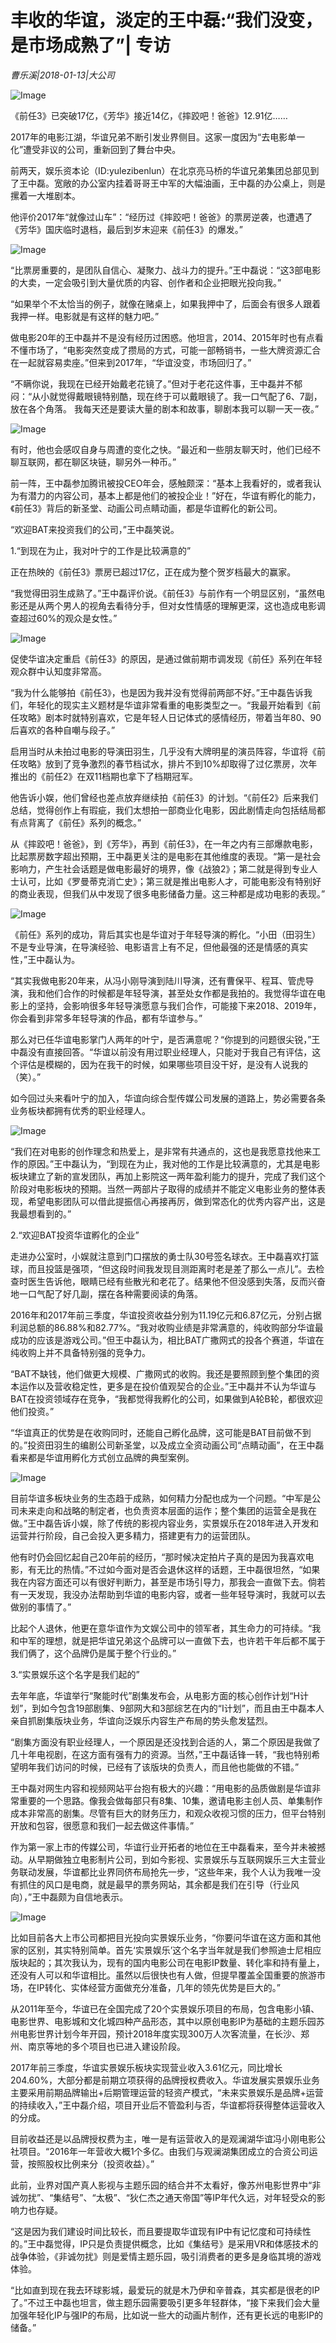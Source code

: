 # 丰收的华谊，淡定的王中磊:“我们没变，是市场成熟了”| 专访

*曹乐溪|2018-01-13|大公司*

![Image](http://p3.pstatp.com/large/592f00039880c01c51df)

《前任3》已突破17亿，《芳华》接近14亿，《摔跤吧！爸爸》12.91亿……

2017年的电影江湖，华谊兄弟不断引发业界侧目。这家一度因为“去电影单一化”遭受非议的公司，重新回到了舞台中央。

前两天，娱乐资本论（ID:yulezibenlun）在北京亮马桥的华谊兄弟集团总部见到了王中磊。宽敞的办公室内挂着哥哥王中军的大幅油画，王中磊的办公桌上，则是摞着一大堆剧本。

他评价2017年“就像过山车”：“经历过《摔跤吧！爸爸》的票房逆袭，也遭遇了《芳华》国庆临时退档，最后到岁末迎来《前任3》的爆发。”

![Image](http://p3.pstatp.com/large/5934000159f9acd0a6e1)

“比票房重要的，是团队自信心、凝聚力、战斗力的提升。”王中磊说：“这3部电影的大卖，一定会吸引到大量优质的内容、创作者和企业把眼光投向我。”

“如果举个不太恰当的例子，就像在赌桌上，如果我押中了，后面会有很多人跟着我押一样。电影就是有这样的魅力吧。”

做电影20年的王中磊并不是没有经历过困惑。他坦言，2014、2015年时也有点看不懂市场了，“电影突然变成了攒局的方式，可能一部畅销书，一些大牌资源汇合在一起就容易卖座。”但来到2017年，“华谊没变，市场回归了。”

“不瞒你说，我现在已经开始戴老花镜了。”但对于老花这件事，王中磊并不郁闷：“从小就觉得戴眼镜特别酷，现在终于可以戴眼镜了。我一口气配了6、7副，放在各个角落。 我每天还是要读大量的剧本和故事，聊剧本我可以聊一天一夜。”

![Image](http://p1.pstatp.com/large/592f0003987f16a6a891)

有时，他也会感叹自身与周遭的变化之快。“最近和一些朋友聊天时，他们已经不聊互联网，都在聊区块链，聊另外一种币。”

前一阵，王中磊参加腾讯被投CEO年会，感触颇深：“基本上我看好的，或者我认为有潜力的内容公司，基本上都是他们的被投企业！”好在，华谊有孵化的能力，《前任3》背后的新圣堂、动画公司点睛动画，都是华谊孵化的新公司。

“欢迎BAT来投资我们的公司，”王中磊笑说。

1.“到现在为止，我对叶宁的工作是比较满意的”

正在热映的《前任3》票房已超过17亿，正在成为整个贺岁档最大的赢家。

“我觉得田羽生成熟了。”王中磊评价说。《前任3》与前作有一个明显区别，“虽然电影还是从两个男人的视角去看待分手，但对女性情感的理解更深，这也造成电影调查超过60%的观众是女性。”

![Image](http://p3.pstatp.com/large/592f0003987e496d9fbd)

促使华谊决定重启《前任3》的原因，是通过做前期市调发现《前任》系列在年轻观众群中认知度非常高。

“我为什么能够拍《前任3》，也是因为我并没有觉得前两部不好。”王中磊告诉我们，年轻化的现实主义题材是华谊非常看重的电影类型之一。“我最开始看到《前任攻略》剧本时就特别喜欢，它是年轻人日记体式的感情经历，带着当年80、90后喜欢的各种自嘲与段子。”

启用当时从未拍过电影的导演田羽生，几乎没有大牌明星的演员阵容，华谊将《前任攻略》放到了竞争激烈的春节档试水，排片不到10%却取得了过亿票房，次年推出的《前任2》在双11档期也拿下了档期冠军。

他告诉小娱，他们曾经也差点放弃继续拍《前任3》的计划。“《前任2》后来我们总结，觉得创作上有瑕疵，我们太想拍一部商业化电影，因此剧情走向包括结局都有点背离了《前任》系列的概念。”

从《摔跤吧！爸爸》，到《芳华》，再到《前任3》，在一年之内有三部爆款电影，比起票房数字超出预期，王中磊更关注的是电影在其他维度的表现。“第一是社会影响力，产生社会话题是做电影最好的境界，像《战狼2》；第二就是得到专业人士认可，比如《罗曼蒂克消亡史》；第三就是推出电影人才，可能电影没有特别好的商业表现，但我们从中发现了很多电影储备力量。这三种都是成功电影的表现。”

![Image](http://p3.pstatp.com/large/593200031dbcd99b84ba)

《前任》系列的成功，背后其实也是华谊对于年轻导演的孵化。“小田（田羽生）不是专业导演，在导演经验、电影语言上有不足，但他最强的还是情感的真实性，”王中磊认为。

“其实我做电影20年来，从冯小刚导演到陆川导演，还有曹保平、程耳、管虎导演，我和他们合作的时候都是年轻导演，甚至处女作都是我拍的。我觉得华谊在电影上的坚持，会影响很多年轻导演愿意与我们合作，可能接下来2018、2019年，你会看到非常多年轻导演的作品，都有华谊参与。”

那么对已任华谊电影掌门人两年的叶宁，是否满意呢？“你提到的问题很尖锐，”王中磊没有直接回答。“华谊以前没有用过职业经理人，只能对于我自己有评估，这个评估是模糊的，因为在我干的时候，如果哪些项目没干好，是没有人说我的（笑）。”

如今回过头来看叶宁的加入，华谊向综合型传媒公司发展的道路上，势必需要各条业务板块都拥有优秀的职业经理人。

![Image](http://p3.pstatp.com/large/5933000315cf93b669aa)

“我们在对电影的创作理念和热爱上，是非常有共通点的，这也是我愿意找他来工作的原因。”王中磊认为，“到现在为止，我对他的工作是比较满意的，尤其是电影板块建立了新的宣发团队，再加上影院这一两年盈利能力的提升，完成了我们这个阶段对电影板块的预期。当然一两部片子取得的成绩并不能定义电影业务的整体表现，希望电影团队可以借此提振信心再接再厉，做到常态化的优秀内容产出，这是我最想看到的。”

2.“欢迎BAT投资华谊孵化的企业”

走进办公室时，小娱就注意到门口摆放的勇士队30号签名球衣。王中磊喜欢打篮球，而且投篮是强项，“但这段时间我发现目测距离时老是差了那么一点儿”。去检查时医生告诉他，眼睛已经有些散光和老花了。结果他不但没感到失落，反而兴奋地一口气配了好几副，摆在各种需要阅读的角落。

2016年和2017年前三季度，华谊投资收益分别为11.19亿元和6.87亿元，分别占据利润总额的86.88%和82.77%。“我对收购业绩是非常满意的，纯收购部分华谊最成功的应该是游戏公司。”但王中磊认为，相比BAT广撒网式的投各个赛道，华谊在纯收购上并不具备特别强的竞争力。

“BAT不缺钱，他们做更大规模、广撒网式的收购。我还是要照顾到整个集团的资本运作以及营收稳定性，更多是在投价值观契合的企业。”王中磊并不认为华谊与BAT在投资领域存在竞争，“我都觉得我孵化的公司，如果做到A轮B轮，都很欢迎他们投资。”

“华谊真正的优势是在收购同时，还能自己孵化品牌，这可能是BAT目前做不到的。”投资田羽生的编剧公司新圣堂，以及成立全资动画公司“点睛动画”，在王中磊看来都是华谊用孵化方式创立品牌的典型案例。

![Image](http://p2.pstatp.com/large/593200031dbd31b0af9a)

目前华谊多板块业务的生态趋于成熟，如何精力分配也成为一个问题。“中军是公司未来走向和战略的制定者，也负责资本层面的运作；整个集团的运营全是我在做。”王中磊告诉小娱，除了传统的影视内容业务，实景娱乐在2018年进入开发和运营并行阶段，自己会投入更多精力，搭建更有力的运营团队。

他有时仍会回忆起自己20年前的经历，“那时候决定拍片子真的是因为我喜欢电影，有无比的热情。”不过如今面对是否会退休这样的话题，王中磊很坦然，“如果我在内容方面还可以有很好判断力，甚至是市场引导力，那我会一直做下去。倘若有一天发现，我没办法帮助到华谊的电影内容，或者一些年轻导演时，我就可以去做别的事情了。”

比起个人退休，他更在意华谊作为文娱公司中的领军者，其生命力的可持续。“我和中军的理想，就是把华谊兄弟这个品牌可以一直做下去，也许若干年后都不属于我们俩了，这个品牌仍是属于整个行业的。”

3.“实景娱乐这个名字是我们起的”

去年年底，华谊举行“聚能时代”剧集发布会，从电影方面的核心创作计划“H计划”，到如今包含19部剧集、9部网大和3部综艺在内的“I计划”，而且由王中磊本人亲自抓剧集版块业务，华谊向泛娱乐内容生产布局的势头愈发猛烈。

“剧集方面没有职业经理人，一个原因是还没找到合适的人，第二个原因是我做了几十年电视剧，在这方面有强有力的资源。当然，”王中磊话锋一转，“我也特别希望明年我们访问的时候，已经有了该版块的负责人，而且他也能做的不错。”

王中磊对网生内容和视频网站平台抱有极大的兴趣：“用电影的品质做剧是华谊非常重要的一个思路。像我会做每部只有8集、10集，邀请电影主创人员、单集制作成本非常高的剧集。尽管有巨大的财务压力，和观众收视习惯的压力，但平台特别开放和包容，很愿意和我们一起去做这件事情。”

作为第一家上市的传媒公司，华谊行业开拓者的地位在王中磊看来，至今并未被撼动。从早期做独立电影制片公司，到如今影视、实景娱乐与互联网娱乐三大主营业务联动发展，华谊都比业界同侪布局抢先一步，“这些年来，我个人认为我唯一没有抓住的风口是电商，就是最早的票务网站，其余都是我们在引导（行业风向），”王中磊颇为自信地表示。

![Image](http://p2.pstatp.com/large/59350000f978095d23ea)

比如目前各大上市公司都把目光投向实景娱乐业务，“你要问华谊在这方面和其他家的区别，其实特别简单。首先‘实景娱乐’这个名字当年就是我们参照迪士尼相应版块起的；其次我认为，现有的国内电影公司在电影IP数量、转化率和持有量上，还没有人可以和华谊相比。虽然以后很快也有人做，但提早覆盖全国重要的旅游市场，在IP转化、实体经营方面做充分准备，几年的领先优势是巨大的。”

从2011年至今，华谊已在全国完成了20个实景娱乐项目的布局，包含电影小镇、电影世界、电影城和文化城四种产品形态，其中以原创电影IP为基础的主题乐园苏州电影世界计划今年开园，预计2018年度实现300万人次客流量，在长沙、郑州、南京等地的多个项目也已进入建设阶段。

2017年前三季度，华谊实景娱乐板块实现营业收入3.61亿元，同比增长204.60%，大部分都是前期立项获得的品牌授权费收入。华谊发展实景娱乐业务主要采用前期品牌输出+后期管理运营的轻资产模式，“未来实景娱乐是品牌+运营的持续收入，”王中磊介绍，项目开业后不管盈利与否，华谊都将获得整体运营收入的分成。

目前收益还是以品牌授权费为主，唯一是有运营收入的是观澜湖华谊冯小刚电影公社项目。“2016年一年营收大概1个多亿。由我们与观澜湖集团成立的合资公司运营，按照股权比例来分（投资收益）。”

此前，业界对国产真人影视与主题乐园的结合并不太看好，像苏州电影世界中“非诚勿扰”、“集结号”、“太极”、“狄仁杰之通天帝国”等IP年代久远，对年轻受众的影响力也存疑。

“这是因为我们建设时间比较长，而且要提取华谊现有IP中有记忆度和可持续性的。”王中磊觉得，IP只是负责提供概念，比如《集结号》是采用VR和体感技术的战争体验，《非诚勿扰》则是爱情主题乐园，吸引消费者的更多是身临其境的游戏体验。

“比如直到现在我去环球影城，最爱玩的就是木乃伊和辛普森，其实都是很老的IP了。”不过王中磊也坦言，做主题乐园需要吸引更多年轻群体，“接下来我们会大量加强年轻化IP与强IP的布局，比如说一些大的动画片制作，还有更长远的电影IP的储备。”

